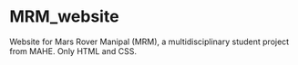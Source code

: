 # MRM_website
 Website for Mars Rover Manipal (MRM), a multidisciplinary student project from MAHE.
 Only HTML and CSS.
